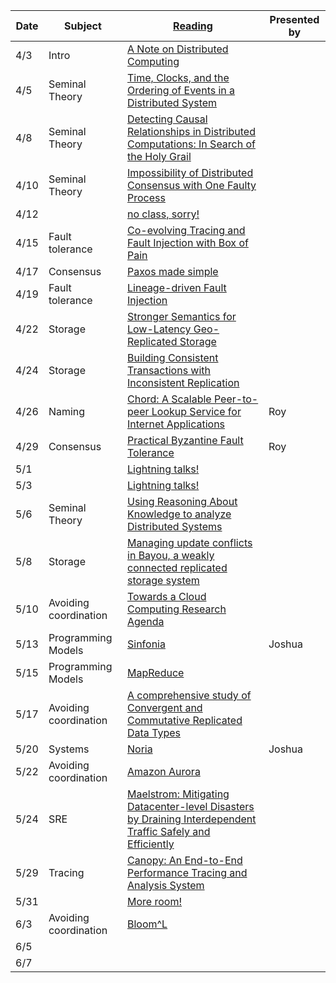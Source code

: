 |Date|Subject|<a href="Link">Reading</a>|Presented by|
|------------|-------------|-------------|------------|
|4/3|Intro|<a href="http://citeseerx.ist.psu.edu/viewdoc/summary?doi=10.1.1.41.7628">A Note on Distributed Computing</a>||
|4/5|Seminal Theory|<a href="http://amturing.acm.org/p558-lamport.pdf">Time, Clocks, and the Ordering of Events in a Distributed System</a>||
|4/8|Seminal Theory|<a href="https://www.vs.inf.ethz.ch/publ/papers/holygrail.pdf">Detecting Causal Relationships in Distributed Computations: In Search of the Holy Grail</a>||
|4/10|Seminal Theory|<a href="https://groups.csail.mit.edu/tds/papers/Lynch/jacm85.pdf">Impossibility of Distributed Consensus with One Faulty Process</a>||
|4/12||<a href="">no class, sorry!</a>||
|4/15|Fault tolerance|<a href="https://arxiv.org/abs/1903.12226">Co-evolving Tracing and Fault Injection with Box of Pain</a>||
|4/17|Consensus|<a href="http://research.microsoft.com/en-us/um/people/lamport/pubs/paxos-simple.pdf">Paxos made simple</a>||
|4/19|Fault tolerance|<a href="">Lineage-driven Fault Injection</a>||
|4/22|Storage|<a href="http://sns.cs.princeton.edu/docs/eiger-nsdi13.pdf">Stronger Semantics for Low-Latency Geo-Replicated Storage</a>||
|4/24|Storage|<a href="https://syslab.cs.washington.edu/papers/tapir-tr14.pdf">Building Consistent Transactions with Inconsistent Replication</a>||
|4/26|Naming|<a href="https://pdos.csail.mit.edu/papers/chord:sigcomm01/chord_sigcomm.pdf">Chord: A Scalable Peer-to-peer Lookup Service for Internet Applications</a>|Roy|
|4/29|Consensus|<a href="http://pmg.csail.mit.edu/papers/osdi99.pdf">Practical Byzantine Fault Tolerance</a>|Roy|
|5/1||<a href="">Lightning talks!</a>||
|5/3||<a href="">Lightning talks!</a>||
|5/6|Seminal Theory|<a href="https://www.cs.cornell.edu/home/halpern/papers/UsingRAK.pdf">Using Reasoning About Knowledge to analyze Distributed Systems</a>||
|5/8|Storage|<a href="http://zoo.cs.yale.edu/classes/cs422/2013/bib/terry95managing.pdf">Managing update conflicts in Bayou, a weakly connected replicated storage system</a>||
|5/10|Avoiding coordination|<a href="https://www.cs.purdue.edu/homes/bb/cs590/handouts/Cornell.pdf">Towards a Cloud Computing Research Agenda</a>||
|5/13|Programming Models|<a href="http://www.sosp2007.org/papers/sosp064-aguilera.pdf">Sinfonia</a>|Joshua|
|5/15|Programming Models|<a href="http://static.googleusercontent.com/media/research.google.com/en//archive/mapreduce-osdi04.pdf">MapReduce</a>||
|5/17|Avoiding coordination|<a href="http://hal.upmc.fr/inria-00555588/document">A comprehensive study of Convergent and Commutative Replicated Data Types</a>||
|5/20|Systems|<a href="https://www.usenix.org/conference/osdi18/presentation/gjengset">Noria</a>|Joshua|
|5/22|Avoiding coordination|<a href="https://dl.acm.org/citation.cfm?id=3183713.3196937">Amazon Aurora</a>||
|5/24|SRE|<a href="https://www.usenix.org/conference/osdi18/presentation/veeraraghavan">Maelstrom: Mitigating Datacenter-level Disasters by Draining Interdependent Traffic Safely and Efficiently</a>||
|5/29|Tracing|<a href="https://research.fb.com/publications/canopy-end-to-end-performance-tracing-at-scale/">Canopy: An End-to-End Performance Tracing and Analysis System</a>||
|5/31||<a href="">More room!</a>||
|6/3|Avoiding coordination|<a href="http://www.neilconway.org/docs/socc2012_bloom_lattices.pdf">Bloom^L</a>||
|6/5||<a href=""></a>||
|6/7||<a href=""></a>||
